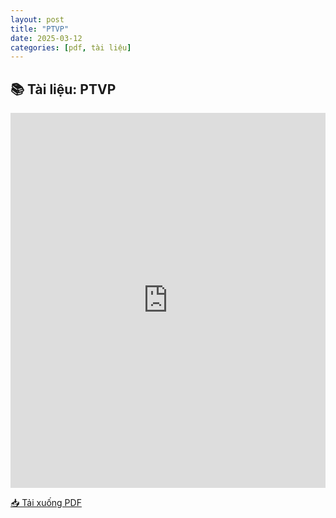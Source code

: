 ```yaml
---
layout: post
title: "PTVP"
date: 2025-03-12
categories: [pdf, tài liệu]
---
```


## 📚 Tài liệu: PTVP

<iframe 
    src="https://docs.google.com/viewerng/viewer?url=https://raw.githubusercontent.com/ntrThanh/blog/master/assets/files/PTVP.pdf&embedded=true" 
    style="width: 100%; height: 600px;" 
    frameborder="0">
</iframe>

[📥 Tải xuống PDF](https://raw.githubusercontent.com/ntrThanh/blog/master/assets/files/PTVP.pdf)

